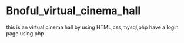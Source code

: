# Bnoful_virtual_cinema_hall
this is an virtual cinema hall by using HTML,css,mysql,php
have a login page using php
